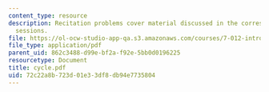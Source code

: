 ```yaml
---
content_type: resource
description: Recitation problems cover material discussed in the corresponding lecture
  sessions.
file: https://ol-ocw-studio-app-qa.s3.amazonaws.com/courses/7-012-introduction-to-biology-fall-2004/72c22a8b723d01e33df8db94e7735804_cycle.pdf
file_type: application/pdf
parent_uid: 862c3488-d99e-bf2a-f92e-5bb0d0196225
resourcetype: Document
title: cycle.pdf
uid: 72c22a8b-723d-01e3-3df8-db94e7735804
---
```

